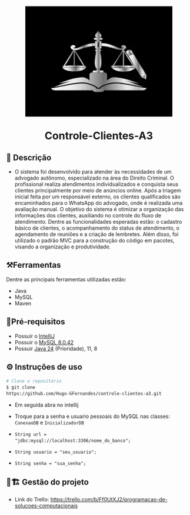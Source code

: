 <h1 align="center"> 
<img src="./resources/Advocacia.webp" width="400" height="300"/>

Controle-Clientes-A3

</h1>

## 📄 Descrição

- O sistema foi desenvolvido para atender às necessidades de um advogado autônomo, especializado na área do Direito Criminal. O profissional realiza atendimentos individualizados e conquista seus clientes principalmente por meio de anúncios online. Após a triagem inicial feita por um responsável externo, os clientes qualificados são encaminhados para o WhatsApp do advogado, onde é realizada uma avaliação manual. O objetivo do sistema é otimizar a organização das informações dos clientes, auxiliando no controle do fluxo de atendimento. Dentre as funcionalidades esperadas estão: o cadastro básico de clientes, o acompanhamento do status de atendimento, o agendamento de reuniões e a criação de lembretes. Além disso, foi utilizado o padrão MVC para a construção do código em pacotes, visando a organização e produtividade.

## ⚒Ferramentas

Dentre as principais ferramentas utilizadas estão:

- Java
- MySQL
- Maven

## 📃Pré-requisitos

- Possuir o [IntelliJ](https://www.jetbrains.com/idea/download/?section=windows#)
- Possuir o [MySQL 8.0.42](https://www.mysql.com/downloads/)
- Possuir [Java 24](https://www.oracle.com/br/java/technologies/downloads/) (Prioridade), 11, 8

## ⚙️ Instruções de uso

```bash
# Clone o repositório
$ git clone
https://github.com/Hugo-GFernandes/controle-clientes-a3.git
```

- Em seguida abra no intellij

- Troque para a senha e usuario pessoais do MySQL nas classes: <code>ConexaoDB</code> e <code>InicializadorDB</code>
- <code>String url = "jdbc:mysql://localhost:3306/nome_do_banco";</code>
- <code>String usuario = "seu_usuario";</code>
- <code>String senha = "sua_senha";</code>

## 🔧🏗️ Gestão do projeto

- Link do Trello: https://trello.com/b/Ff0UtXJ2/programacao-de-solucoes-computacionais
